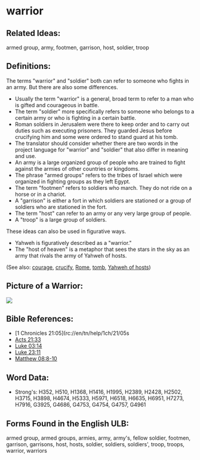 # warrior

## Related Ideas:

armed group, army, footmen, garrison, host, soldier, troop

## Definitions:

The terms "warrior" and "soldier" both can refer to someone who fights in an army. But there are also some differences.

* Usually the term "warrior" is a general, broad term to refer to a man who is gifted and courageous in battle.
* The term "soldier" more specifically refers to someone who belongs to a certain army or who is fighting in a certain battle.
* Roman soldiers in Jerusalem were there to keep order and to carry out duties such as executing prisoners. They guarded Jesus before crucifying him and some were ordered to stand guard at his tomb.
* The translator should consider whether there are two words in the project language for "warrior" and "soldier" that also differ in meaning and use.
* An army is a large organized group of people who are trained to fight against the armies of other countries or kingdoms.
* The phrase "armed groups" refers to the tribes of Israel which were organized in fighting groups as they left Egypt.
* The term "footmen" refers to soldiers who march. They do not ride on a horse or in a chariot.
* A "garrison" is either a fort in which soldiers are stationed or a group of soldiers who are stationed in the fort.
* The term "host" can refer to an army or any very large group of people.
* A "troop" is a large group of soldiers.

These ideas can also be used in figurative ways.

* Yahweh is figuratively described as a "warrior."
* The "host of heaven" is a metaphor that sees the stars in the sky as an army that rivals the army of Yahweh of hosts.

(See also: [courage](../other/courage.md), [crucify](../kt/crucify.md), [Rome](../names/rome.md), [tomb](../other/tomb.md), [Yahweh of hosts](../kt/yahwehofhosts.md))

## Picture of a Warrior:

<a href="https://content.bibletranslationtools.org/WycliffeAssociates/en_tw/raw/branch/master/PNGs/w/Warrior.png"><img src="https://content.bibletranslationtools.org/WycliffeAssociates/en_tw/raw/branch/master/PNGs/w/Warrior.png" ></a>

## Bible References:

* [1 Chronicles 21:05](rc://en/tn/help/1ch/21/05s
* [Acts 21:33](rc://en/tn/help/act/21/33)
* [Luke 03:14](rc://en/tn/help/luk/03/14)
* [Luke 23:11](rc://en/tn/help/luk/23/11)
* [Matthew 08:8-10](rc://en/tn/help/mat/08/08)

## Word Data:

* Strong's: H352, H510, H1368, H1416, H1995, H2389, H2428, H2502, H3715, H3898, H4674, H5333, H5971, H6518, H6635, H6951, H7273, H7916, G3925, G4686, G4753, G4754, G4757, G4961

## Forms Found in the English ULB:

armed group, armed groups, armies, army, army's, fellow soldier, footmen, garrison, garrisons, host, hosts, soldier, soldiers, soldiers', troop, troops, warrior, warriors
